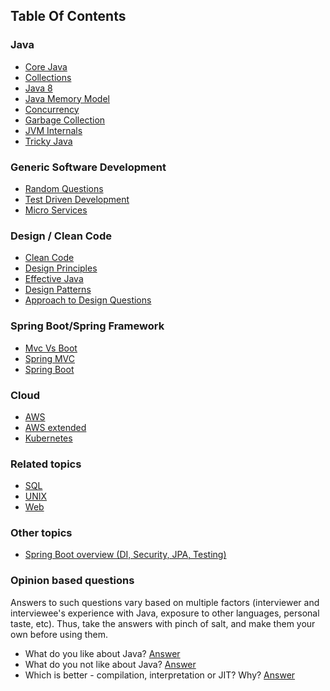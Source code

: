 

## Table Of Contents

### Java

- [Core Java](topics/java/core-java.md)
- [Collections](topics/java/collections.md)
- [Java 8](topics/java/java-8.md)
- [Java Memory Model](topics/java/java-memory-model.md)
- [Concurrency](topics/java/concurrency.md)
- [Garbage Collection](topics/java/garbage-collection.md)
- [JVM Internals](topics/java/jvm-internals.md)
- [Tricky Java](topics/moreExperienced/trickyjava.md)

### Generic Software Development
- [Random Questions](topics/moreExperienced/document.md)
- [Test Driven Development](topics/moreExperienced/test-driven-development.md)
- [Micro Services](topics/moreExperienced/microservices.md)

### Design / Clean Code
- [Clean Code](topics/design/clean-code.md)
- [Design Principles](topics/design/design-principles.md)
- [Effective Java](topics/design/effective-java.md)
- [Design Patterns](software-architecture/design-patterns.md)
- [Approach to Design Questions](topics/design/approach.md)

### Spring Boot/Spring Framework
- [Mvc Vs Boot](topics/Spring/mvc-vs-boot.md)
- [Spring MVC](topics/Spring/mvcrelated.md)
- [Spring Boot](topics/Spring/spring-boot.md)

### Cloud
- [AWS](topics/cloud/aws.md)
- [AWS extended](topics/cloud/aws-extended.md)
- [Kubernetes](topics/kubernetes/kubernetes.md)

### Related topics

- [SQL](topics/related/sql.md)
- [UNIX](topics/related/unix.md)
- [Web](topics/related/web.md)

### Other topics

- [Spring Boot overview (DI, Security, JPA, Testing)](http://deepakvadgama.com/blog/spring-boot-wonders/)

### Opinion based questions

Answers to such questions vary based on multiple factors (interviewer and interviewee's experience with Java, exposure to other languages, personal taste, etc). Thus, take the answers with pinch of salt, and make them your own before using them.

- What do you like about Java? [Answer](topics/opinion/myanswers.md#what-do-you-like-about-java)
- What do you not like about Java? [Answer](topics/opinion/myanswers.md#what-do-you-not-like-about-java)
- Which is better - compilation, interpretation or JIT? Why? [Answer](topics/opinion/myanswers.md#importance-of-compile-time-vs-jit)
